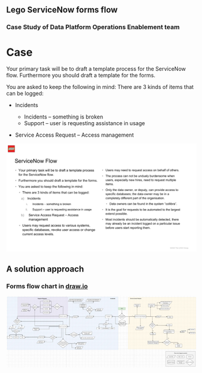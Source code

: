 ## Lego ServiceNow forms flow
### Case Study of Data Platform Operations Enablement team

# Case
Your primary task will be to draft a template process for the ServiceNow flow. Furthermore you should draft a template for the forms.

You are asked to keep the following in mind:
There are 3 kinds of items that can be logged:

* Incidents
  * Incidents – something is broken
  * Support – user is requesting assistance in usage

* Service Access Request – Access management

![](src/img/Requirements.JPG)

## A solution approach
### Forms flow chart in [draw.io](https://drive.google.com/file/d/1jpb90bWlvEtXh-S46Wm_USDrwOQwK-_I/view?usp=sharing)
![](src/img/forms-flow.JPG)
